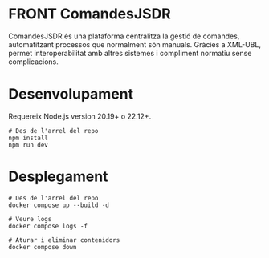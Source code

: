 # FRONT ComandesJSDR
ComandesJSDR és una plataforma centralitza la gestió de comandes, automatitzant processos que normalment són manuals. Gràcies a XML-UBL, permet interoperabilitat amb altres sistemes i compliment normatiu sense complicacions.

# Desenvolupament

Requereix Node.js version 20.19+ o 22.12+.

```shell
# Des de l'arrel del repo
npm install
npm run dev
```

# Desplegament

```shell
# Des de l'arrel del repo
docker compose up --build -d

# Veure logs
docker compose logs -f

# Aturar i eliminar contenidors
docker compose down
```
